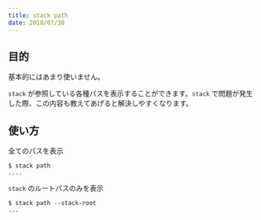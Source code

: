 ```yaml
---
title: stack path
date: 2018/07/30
---
```


## 目的

基本的にはあまり使いません。

`stack` が参照している各種パスを表示することができます。`stack` で問題が発生した際、この内容も教えてあげると解決しやすくなります。

## 使い方

全てのパスを表示

```shell
$ stack path
....
```

`stack` のルートパスのみを表示

```shell
$ stack path --stack-root
...
```